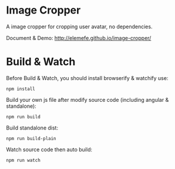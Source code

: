 # Image Cropper
A image cropper for cropping user avatar, no dependencies. 

Document & Demo: http://elemefe.github.io/image-cropper/

# Build & Watch

Before Build & Watch, you should install browserify & watchify use:

```Shell
npm install
```

Build your own js file after modify source code (including angular & standalone):

```Shell
npm run build
```

Build standalone dist:

```Shell
npm run build-plain
```

Watch source code then auto build:

```Shell
npm run watch
```